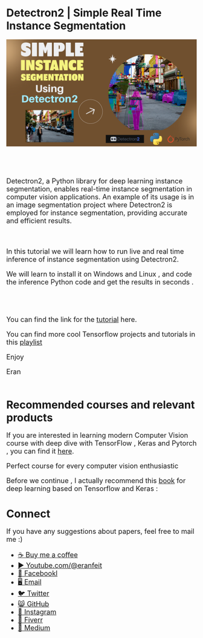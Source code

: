 # Detectron2 | Simple Real Time Instance Segmentation
<p align="center">
  <img width="800" src="Simple Instance segmentation.png" "image">
</p>

##
<br/><br/> 

<font size= "4" >
Detectron2, a Python library for deep learning instance segmentation, enables real-time instance segmentation in computer vision applications. An example of its usage is in an image segmentation project where Detectron2 is employed for instance segmentation, providing accurate and efficient results.


<br/><br/> 
In this tutorial we will learn how to run live and real time inference of instance segmentation using Detectron2.

We will learn to install it on Windows and Linux , and code the inference Python code and get the results in seconds .

<br/><br/> 

You can find the link for the [tutorial](https://youtu.be/TDEsukREsDM) here. 

You can find more cool Tensorflow projects and tutorials in this [playlist](https://youtube.com/playlist?list=PLdkryDe59y4Ze9_12JhWu3cs-lOGYwYeD)

Enjoy

Eran
<br/><br/> 

</font>

# Recommended courses and relevant products 
<font size= "4" >

If you are interested in learning modern Computer Vision course with deep dive with TensorFlow , Keras and Pytorch , you can find it [here](http://bit.ly/3HeDy1V).

Perfect course for every computer vision enthusiastic

Before we continue , I actually recommend this [book](https://amzn.to/3STWZ2N) for deep learning based on Tensorflow and Keras : 



</font>

# Connect

<font size= "4" >
If you have any suggestions about papers, feel free to mail me :)

- [☕ Buy me a coffee](https://ko-fi.com/eranfeit)
- [▶️ Youtube.com/@eranfeit](https://www.youtube.com/channel/UCTiWJJhaH6BviSWKLJUM9sg)
- [🐙 Facebookl](https://www.facebook.com/groups/3080601358933585)
- [🖥️ Email](mailto:feitgemel@gmail.com)
- [🐦 Twitter](https://twitter.com/eran_feit )
- [😸 GitHub](https://github.com/feitgemel)
- [📸 Instagram](https://www.instagram.com/eran_feit/)
- [🤝 Fiverr ](https://www.fiverr.com/s/mB3Pbb)
- [📝 Medium ](https://medium.com/@feitgemel)


</font>


